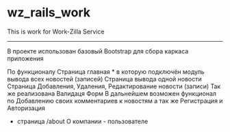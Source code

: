 # wz_rails_work
This is work for Work-Zilla Service 
___________________________________
В проекте использован базовый Bootstrap для сбора каркаса приложения 

По функционалу 
	Страница главная * в которую подключён модуль вывода всех новостей (записей)
	Страница вывода одной новости 
	Страница Добавления, Удаления, Редактирование новости (записи)
	Так же реализована Валидаця Форм
В дальнейшем возможен функционал по Добавлению своих комментариев к новостям 
а так же Регистрация и Авторизация
+ страница /about О компании - пользователе
